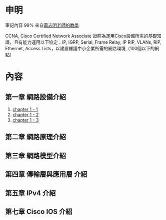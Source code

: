 # 申明
筆記內容 99% 來自[蕭志明老師的教學](https://www.youtube.com/watch?v=WtU_IlnYLIY)

CCNA, Cisco Certified Network Associate 證照為運用Cisco設備所需的基礎知識，且有能力運用以下協定：IP, IGRP, Serial, Frame Relay, IP RIP, VLANs, RIP, Ethernet, Access Lists，以建置維護中小企業所需的網路環境（100個以下的網點）
# 內容
## 第一章 網路設備介紹
1. [chapter 1 - 1](./chapter1網路設備/1-1.md)
1. [chapter 1 - 2](./chapter1網路設備/1-2.md)
1. [chapter 1 - 3](./chapter1網路設備/1-3.md)
## 第二章 網路原理介紹
## 第三章 網路模型介紹
## 第四章 傳輸層與應用層 介紹
## 第五章 IPv4 介紹
## 第七章 Cisco IOS 介紹